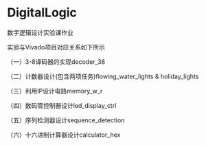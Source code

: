 # DigitalLogic
数字逻辑设计实验课作业

实验与Vivado项目对应关系如下所示

（一）3-8译码器的实现decoder_38

（二）计数器设计(包含两项任务)flowing_water_lights & holiday_lights

（三）利用IP设计电路memory_w_r

（四）数码管控制器设计led_display_ctrl

（五）序列检测器设计sequence_detection

（六）十六进制计算器设计calculator_hex
